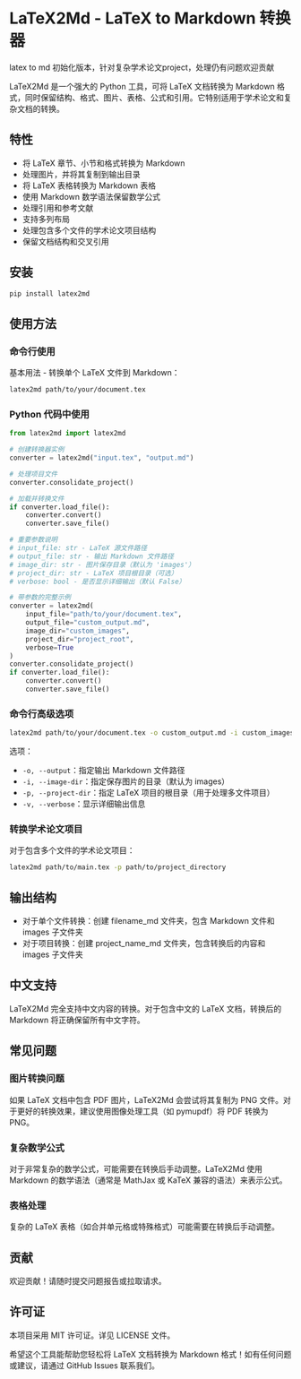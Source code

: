 
# LaTeX2Md - LaTeX to Markdown 转换器
latex to md 初始化版本，针对复杂学术论文project，处理仍有问题欢迎贡献

LaTeX2Md 是一个强大的 Python 工具，可将 LaTeX 文档转换为 Markdown 格式，同时保留结构、格式、图片、表格、公式和引用。它特别适用于学术论文和复杂文档的转换。

## 特性
- 将 LaTeX 章节、小节和格式转换为 Markdown
- 处理图片，并将其复制到输出目录
- 将 LaTeX 表格转换为 Markdown 表格
- 使用 Markdown 数学语法保留数学公式
- 处理引用和参考文献
- 支持多列布局
- 处理包含多个文件的学术论文项目结构
- 保留文档结构和交叉引用

## 安装
```bash
pip install latex2md
```

## 使用方法

### 命令行使用
基本用法 - 转换单个 LaTeX 文件到 Markdown：
```bash
latex2md path/to/your/document.tex
```

### Python 代码中使用
```python
from latex2md import latex2md

# 创建转换器实例
converter = latex2md("input.tex", "output.md")

# 处理项目文件
converter.consolidate_project()

# 加载并转换文件
if converter.load_file():
    converter.convert()
    converter.save_file()

# 重要参数说明
# input_file: str - LaTeX 源文件路径
# output_file: str - 输出 Markdown 文件路径
# image_dir: str - 图片保存目录（默认为 'images'）
# project_dir: str - LaTeX 项目根目录（可选）
# verbose: bool - 是否显示详细输出（默认 False）

# 带参数的完整示例
converter = latex2md(
    input_file="path/to/your/document.tex",
    output_file="custom_output.md",
    image_dir="custom_images",
    project_dir="project_root",
    verbose=True
)
converter.consolidate_project()
if converter.load_file():
    converter.convert()
    converter.save_file()
```

### 命令行高级选项
```bash
latex2md path/to/your/document.tex -o custom_output.md -i custom_images_dir -p project_directory -v
```
选项：
- `-o, --output`：指定输出 Markdown 文件路径
- `-i, --image-dir`：指定保存图片的目录（默认为 images）
- `-p, --project-dir`：指定 LaTeX 项目的根目录（用于处理多文件项目）
- `-v, --verbose`：显示详细输出信息

### 转换学术论文项目
对于包含多个文件的学术论文项目：
```bash
latex2md path/to/main.tex -p path/to/project_directory
```

## 输出结构
- 对于单个文件转换：创建 filename_md 文件夹，包含 Markdown 文件和 images 子文件夹
- 对于项目转换：创建 project_name_md 文件夹，包含转换后的内容和 images 子文件夹

## 中文支持
LaTeX2Md 完全支持中文内容的转换。对于包含中文的 LaTeX 文档，转换后的 Markdown 将正确保留所有中文字符。

## 常见问题

### 图片转换问题
如果 LaTeX 文档中包含 PDF 图片，LaTeX2Md 会尝试将其复制为 PNG 文件。对于更好的转换效果，建议使用图像处理工具（如 pymupdf）将 PDF 转换为 PNG。

### 复杂数学公式
对于非常复杂的数学公式，可能需要在转换后手动调整。LaTeX2Md 使用 Markdown 的数学语法（通常是 MathJax 或 KaTeX 兼容的语法）来表示公式。

### 表格处理
复杂的 LaTeX 表格（如合并单元格或特殊格式）可能需要在转换后手动调整。

## 贡献
欢迎贡献！请随时提交问题报告或拉取请求。

## 许可证
本项目采用 MIT 许可证。详见 LICENSE 文件。

希望这个工具能帮助您轻松将 LaTeX 文档转换为 Markdown 格式！如有任何问题或建议，请通过 GitHub Issues 联系我们。
